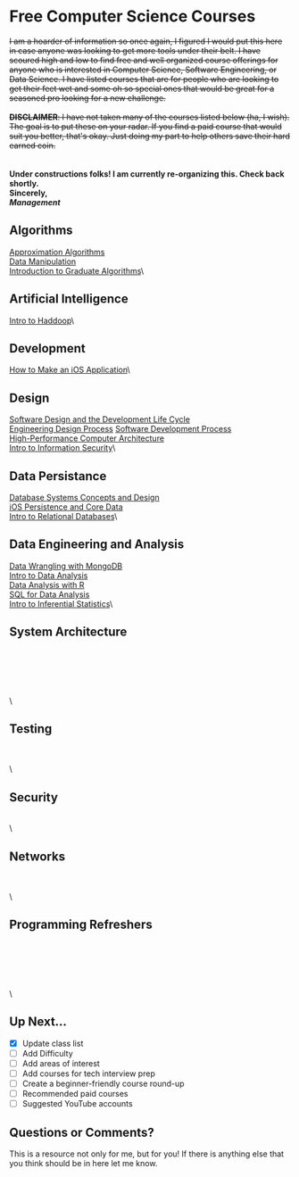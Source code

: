 # Free Computer Science Courses
~~I am a hoarder of information so once again, I figured I would put this here in case anyone was looking to get more tools under their belt. I have scoured high and low to find free and well organized course offerings for anyone who is interested in Computer Science, Software Engineering, or Data Science. I have listed courses that are for people who are looking to get their feet wet and some oh so special ones that would be great for a seasoned pro looking for a new challenge.
\
\
**DISCLAIMER**: I have not taken many of the courses listed below (ha, I wish). The goal is to put these on your radar. If you find a paid course that would suit you better, that's okay. Just doing my part to help others save their hard earned coin.~~
\
\
\
**Under constructions folks! I am currently re-organizing this. Check back shortly.
\
Sincerely,\
_Management_**

## Algorithms
[Approximation Algorithms](https://www.coursera.org/learn/approximation-algorithms?utm_medium=coursera&utm_source=looker&utm_campaign=coursematch)\
[Data Manipulation](https://www.coursera.org/learn/data-manipulation?utm_medium=coursera&utm_source=looker&utm_campaign=coursematch)\
[Introduction to Graduate Algorithms](https://www.udacity.com/course/introduction-to-graduate-algorithms--ud401)\


## Artificial Intelligence
[Intro to Haddoop](https://www.udacity.com/course/intro-to-hadoop-and-mapreduce--ud617)\

## Development
[How to Make an iOS Application](https://www.udacity.com/course/how-to-make-an-ios-app--ud607)\

## Design
[Software Design and the Development Life Cycle](https://www.coursera.org/learn/software-design-development-life-cycle?utm_medium=coursera&utm_source=looker&utm_campaign=coursematch)\
[Engineering Design Process](https://www.coursera.org/learn/engineering-design-process-fusion-360?utm_medium=coursera&utm_source=looker&utm_campaign=coursematch)
[Software Development Process](https://www.udacity.com/course/software-development-process--ud805)\
[High-Performance Computer Architecture](https://www.udacity.com/course/high-performance-computer-architecture--ud007)\
[Intro to Information Security](https://www.udacity.com/course/intro-to-information-security--ud459)\

## Data Persistance
[Database Systems Concepts and Design](https://www.udacity.com/course/database-systems-concepts-design--ud150)\
[iOS Persistence and Core Data](https://www.udacity.com/course/ios-persistence-and-core-data--ud325)\
[Intro to Relational Databases](https://www.udacity.com/course/intro-to-relational-databases--ud197)\


## Data Engineering and Analysis
[Data Wrangling with MongoDB](https://www.udacity.com/course/data-wrangling-with-mongodb--ud032)\
[Intro to Data Analysis](https://www.udacity.com/course/intro-to-data-analysis--ud170)\
[Data Analysis with R](https://www.udacity.com/course/data-analysis-with-r--ud651)\
[SQL for Data Analysis](https://www.udacity.com/course/sql-for-data-analysis--ud198)\
[Intro to Inferential Statistics](https://www.udacity.com/course/intro-to-inferential-statistics--ud201)\



## System Architecture
[](https://www.coursera.org/specializations/secure-coding-practices#enroll)\
[](https://www.coursera.org/learn/cloud-computing?utm_medium=coursera&utm_source=looker&utm_campaign=coursematch)\
[](https://www.coursera.org/learn/cloud-applications-part1?utm_medium=coursera&utm_source=looker&utm_campaign=coursematch)\
[](https://www.coursera.org/learn/introduction-embedded-systems?utm_medium=coursera&utm_source=looker&utm_campaign=coursematch)\
[](https://www.udacity.com/course/software-architecture-design--ud821)\
[](https://www.udacity.com/course/advanced-operating-systems--ud189)\


## Testing
[](https://www.udacity.com/course/software-testing--cs258)\
[](https://www.udacity.com/course/software-debugging--cs259)\
[](https://www.udacity.com/course/software-analysis-testing--ud333)\


## Security
[](https://www.coursera.org/learn/mathematical-foundations-cryptography?utm_medium=coursera&utm_source=looker&utm_campaign=coursematch)\
[](https://www.coursera.org/learn/distributed-programming-in-java?utm_medium=coursera&utm_source=looker&utm_campaign=coursematch)\


## Networks
[](https://www.coursera.org/learn/wireless-communications?utm_medium=coursera&utm_source=looker&utm_campaign=coursematch)\
[](https://www.udacity.com/course/scalable-microservices-with-kubernetes--ud615)\
[](https://www.udacity.com/course/computer-networking--ud436)\


## Programming Refreshers
[](https://www.coursera.org/projects/learn-programming-python)\
[](https://www.coursera.org/projects/learn-programming-csharp)\
[](https://www.udacity.com/course/learn-swift-programming-syntax--ud902)\
[](https://www.udacity.com/course/swift-for-beginners--ud1022)\
[](https://www.udacity.com/course/intro-to-data-science--ud359)\
[](https://www.udemy.com/course/java-the-complete-java-developer-course/)\

## Up Next...
- [x] Update class list
- [ ] Add Difficulty
- [ ] Add areas of interest
- [ ] Add courses for tech interview prep
- [ ] Create a beginner-friendly course round-up
- [ ] Recommended paid courses
- [ ] Suggested YouTube accounts

## Questions or Comments?
This is a resource not only for me, but for you! If there is anything else that you think should be in here let me know.
